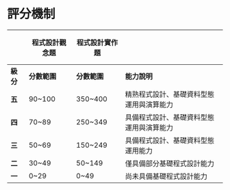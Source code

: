 # 評分機制

| <p> <br><br> </p> | **程式設計觀念題** | **程式設計實作題** |                      |
| ----------------- | ----------- | ----------- | -------------------- |
| **級分**            | **分數範圍**    | **分數範圍**    | **能力說明**             |
| **五**             | 90\~100     | 350\~400    | 精熟程式設計、基礎資料型態運用與演算能力 |
| **四**             | 70\~89      | 250\~349    | 具備程式設計、基礎資料型態運用與演算能力 |
| **三**             | 50\~69      | 150\~249    | 具備程式設計、基礎資料型態運用能力    |
| **二**             | 30\~49      | 50\~149     | 僅具備部分基礎程式設計能力        |
| **一**             | 0\~29       | 0\~49       | 尚未具備基礎程式設計能力         |

